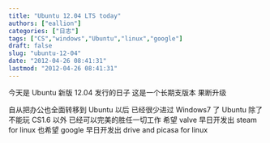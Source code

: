 ```yaml
---
title: "Ubuntu 12.04 LTS today"
authors: ["eallion"]
categories: ["日志"]
tags: ["CS","windows","Ubuntu","linux","google"]
draft: false
slug: "ubuntu-12-04"
date: "2012-04-26 08:41:31"
lastmod: "2012-04-26 08:41:31"
---
```


今天是 Ubuntu 新版 12.04 发行的日子
这是一个长期支版本
果断升级

自从把办公也全面转移到 Ubuntu 以后
已经很少进过 Windows7 了
Ubuntu 除了不能玩 CS1.6 以外
已经可以完美的胜任一切工作
希望 valve 早日开发出 steam for linux
也希望 google 早日开发出 drive and picasa for linux
